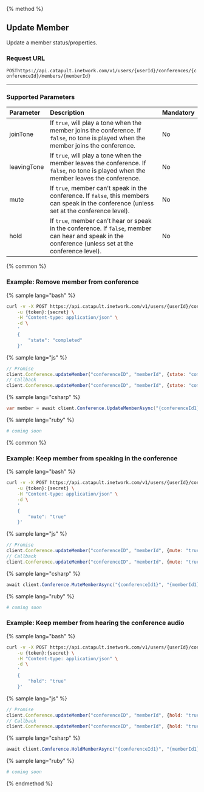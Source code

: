 {% method %}

## Update Member

Update a member status/properties.

### Request URL

<code class="post">POST</code>`https://api.catapult.inetwork.com/v1/users/{userId}/conferences/{conferenceId}/members/{memberId}`

---

### Supported Parameters
| Parameter   | Description                                                                                                                                            | Mandatory |
|:------------|:-------------------------------------------------------------------------------------------------------------------------------------------------------|:----------|
| joinTone    | If `true`, will play a tone when the member joins the conference. If `false`, no tone is played when the member joins the conference.                  | No        |
| leavingTone | If `true`, will play a tone when the member leaves the conference. If `false`, no tone is played when the member leaves the conference.                | No        |
| mute        | If `true`, member can’t speak in the conference. If `false`, this members can speak in the conference (unless set at the conference level).            | No        |
| hold        | If `true`, member can’t hear or speak in the conference. If `false`, member can hear and speak in the conference (unless set at the conference level). | No        |

{% common %}

### Example: Remove member from conference

{% sample lang="bash" %}

```bash
curl -v -X POST https://api.catapult.inetwork.com/v1/users/{userId}/conferences/{conferenceId}/members/{memberId} \
	-u {token}:{secret} \
	-H "Content-type: application/json" \
	-d \
	'
	{
		"state": "completed"
	}'
```

{% sample lang="js" %}

```js
// Promise
client.Conference.updateMember("conferenceID", "memberId", {state: "completed"}).then(function(){});
// Callback
client.Conference.updateMember("conferenceID", "memberId", {state: "completed"}, function(err){});
```

{% sample lang="csharp" %}

```csharp
var member = await client.Conference.UpdateMemberAsync("{conferenceId1}", "{memberId1}", new UpdateMemberData {State = MemberState.Completed});
```

{% sample lang="ruby" %}

```ruby
# coming soon
```

{% common %}

### Example: Keep member from speaking in the conference

{% sample lang="bash" %}

```bash
curl -v -X POST https://api.catapult.inetwork.com/v1/users/{userId}/conferences/{conferenceId}/members/{memberId} \
	-u {token}:{secret} \
	-H "Content-type: application/json" \
	-d \
	'
	{
		"mute": "true"
	}'
```

{% sample lang="js" %}

```js
// Promise
client.Conference.updateMember("conferenceID", "memberId", {mute: "true"}).then(function(){});
// Callback
client.Conference.updateMember("conferenceID", "memberId", {mute: "true"}, function(err){});
```

{% sample lang="csharp" %}

```csharp
await client.Conference.MuteMemberAsync("{conferenceId1}", "{memberId1}", true);
```

{% sample lang="ruby" %}

```ruby
# coming soon
```


### Example: Keep member from hearing the conference audio

{% sample lang="bash" %}

```bash
curl -v -X POST https://api.catapult.inetwork.com/v1/users/{userId}/conferences/{conferenceId}/members/{memberId} \
	-u {token}:{secret} \
	-H "Content-type: application/json" \
	-d \
	'
	{
		"hold": "true"
	}'
```

{% sample lang="js" %}

```js
// Promise
client.Conference.updateMember("conferenceID", "memberId", {hold: "true"}).then(function(){});
// Callback
client.Conference.updateMember("conferenceID", "memberId", {hold: "true"}, function(err){});
```

{% sample lang="csharp" %}

```csharp
await client.Conference.HoldMemberAsync("{conferenceId1}", "{memberId1}", true);
```

{% sample lang="ruby" %}

```ruby
# coming soon
```
{% endmethod %}
